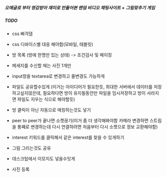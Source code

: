 ##### 오메글로 부터 영감받아 재미로 만들어본 랜덤 비디오 채팅사이트 + 그림맞추기 게임

##### TODO

- css 삐걱댐
- css 디바이스별 대응 해야함(모바일, 태블릿)

- 방 목록 (방에 한명만 있는 상태) -> 조건검사 및 페이징
- 메세지를 수신할 때는 사진 1개만
- input창을 textarea로 변경하고 줄변경도 가능하게
- 파일도 공유할수있게 (이거는 아이디어가 필요한듯, 최대한 서버에서 데이터를 저장하고싶지않은데, 필요하다면 방이 유지될동안만 파일을 임시저장하고 방이 사라지면 파일도 지우는 식으로 해야할듯)

- 방 클릭이 아닌 자동으로 매칭하는것도 넣기
- peer to peer가 끝나면 소켓끊기(이거 좀 더 생각해봐야함 카메라 변경하면 스트림을 통째로 변경하는데 다시 연결하려면 처음부터 다시 소켓으로 정보 교환해야함)
- interest 키워드를 클릭해서 같은 interest를 찾을 수 있게하기

- 그림 그리는것도 공유
- 데스크탑에서 이모지도 넣을수잇게
- 사진 등록
